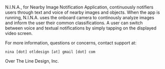 N.I.N.A., for Nearby Image Notification Application, continuously notifiers users through text and voice of nearby images and objects. When the app is running, N.I.N.A. uses the onboard camera to continously analyze images and inform the user their common classifications. A user can switch between voice and textual notifications by simply tapping on the displayed video screen.

For more information, questions or concerns, contact support at:

    nina [dot] otldesign [at] gmail [dot] com

Over The Line Design, Inc.
